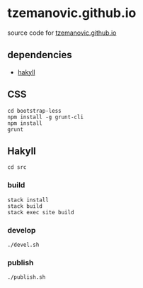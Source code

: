 tzemanovic.github.io
=============

source code for [tzemanovic.github.io](http://tzemanovic.github.io)

## dependencies

   * [hakyll](http://jaspervdj.be/hakyll/)

## CSS

```
cd bootstrap-less
npm install -g grunt-cli
npm install
grunt
```

## Hakyll

```
cd src
```

### build

```
stack install
stack build
stack exec site build
```

### develop
```
./devel.sh
```

### publish

```
./publish.sh
```
